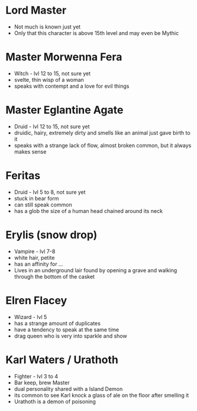 # Lord Master

- Not much is known just yet
- Only that this character is above 15th level and may even be Mythic

# Master Morwenna Fera

- Witch - lvl 12 to 15, not sure yet
- svelte, thin wisp of a woman
- speaks with contempt and a love for evil things

# Master Eglantine Agate

- Druid - lvl 12 to 15, not sure yet
- druidic, hairy, extremely dirty and smells like an animal just gave birth to it
- speaks with a strange lack of flow, almost broken common, but it always makes sense

# Feritas

- Druid - lvl 5 to 8, not sure yet
- stuck in bear form
- can still speak common
- has a glob the size of a human head chained around its neck

# Erylis (snow drop)

- Vampire - lvl 7-8
- white hair, petite
- has an affinity for ...
- Lives in an underground lair found by opening a grave and walking through the bottom of the casket

# Elren Flacey

- Wizard - lvl 5
- has a strange amount of duplicates
- have a tendency to speak at the same time
- drag queen who is very into sparkle and show

# Karl Waters / Urathoth

- Fighter - lvl 3 to 4
- Bar keep, brew Master
- dual personality shared with a Island Demon
- its common to see Karl knock a glass of ale on the floor after smelling it
- Urathoth is a demon of poisoning
